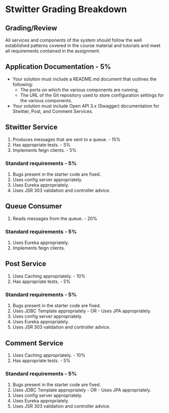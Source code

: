 # Stwitter Grading Breakdown

## Grading/Review

All services and components of the system should follow the well established patterns covered in the course material and tutorials and meet all requirements contained in the assignment.


## Application Documentation - 5%

* Your solution must include a README.md document that outlines the following:
  * The ports on which the various components are running.
  * The URL of the Git repository used to store configuration settings for the various components.
* Your solution must include Open API 3.x (Swagger) documentation for Stwitter, Post, and Comment Services.

## Stwitter Service

1. Produces messages that are sent to a queue. - 15%
1. Has appropriate tests. - 5%
1. Implements feign clients. - 5%

### Standard requirements - 5%

1. Bugs present in the starter code are fixed.
1. Uses config server appropriately.
1. Uses Eureka appropriately.
1. Uses JSR 303 validation and controller advice.

## Queue Consumer

1. Reads messages from the queue. - 20%

### Standard requirements - 5%

1. Uses Eureka appropriately.
1. Implements feign clients.


## Post Service

1. Uses Caching appropriately. - 10%
1. Has appropriate tests. - 5%

### Standard requirements - 5%

1. Bugs present in the starter code are fixed.
1. Uses JDBC Template appropriately - OR - Uses JPA appropriately.
1. Uses config server appropriately.
1. Uses Eureka appropriately.
1. Uses JSR 303 validation and controller advice.


## Comment Service

1. Uses Caching appropriately. - 10%
1. Has appropriate tests. - 5%

### Standard requirements - 5%

1. Bugs present in the starter code are fixed.
1. Uses JDBC Template appropriately - OR - Uses JPA appropriately.
1. Uses config server appropriately.
1. Uses Eureka appropriately.
1. Uses JSR 303 validation and controller advice.
